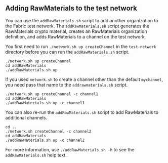 ## Adding RawMaterials to the test network

You can use the `addRawMaterials.sh` script to add another organization to the Fabric test network. The `addRawMaterials.sh` script generates the RawMaterials crypto material, creates an RawMaterials organization definition, and adds RawMaterials to a channel on the test network.

You first need to run `./network.sh up createChannel` in the `test-network` directory before you can run the `addRawMaterials.sh` script.

```
./network.sh up createChannel
cd addRawMaterials
./addRawMaterials.sh up
```

If you used `network.sh` to create a channel other than the default `mychannel`, you need pass that name to the `addrawmaterials.sh` script.
```
./network.sh up createChannel -c channel1
cd addRawMaterials
./addRawMaterials.sh up -c channel1
```

You can also re-run the `addRawMaterials.sh` script to add RawMaterials to additional channels.
```
cd ..
./network.sh createChannel -c channel2
cd addRawMaterials
./addRawMaterials.sh up -c channel2
```

For more information, use `./addRawMaterials.sh -h` to see the `addRawMaterials.sh` help text.
